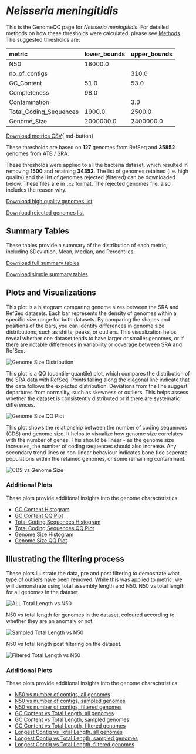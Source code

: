 # *Neisseria meningitidis*

This is the GenomeQC page for *Neisseria meningitidis*. For detailed methods on how these thresholds were calculated, please see [Methods](../../methods.md).
The suggested thresholds are: 

| metric                 | lower_bounds   | upper_bounds   |
|:-----------------------|:---------------|:---------------|
| N50                    | 18000.0        |                |
| no_of_contigs          |                | 310.0          |
| GC_Content             | 51.0           | 53.0           |
| Completeness           | 98.0           |                |
| Contamination          |                | 3.0            |
| Total_Coding_Sequences | 1900.0         | 2500.0         |
| Genome_Size            | 2000000.0      | 2400000.0      |

[Download metrics CSV](Neisseria_meningitidis_metrics.csv){.md-button}


These thresholds are based on **127** genomes from RefSeq and **35852** genomes from ATB / SRA.

These thresholds were applied to all the bacteria dataset, which resulted in removing **1500** and retaining **34352**.
The list of genomes retained (i.e. high quality) and the list of genomes rejected (filtered) can be downloaded below. These files are in `.xz` format. The rejected genomes file, also includes the reason why.

[Download high quality genomes list](Neisseria_meningitidis_high_quality_genomes.csv.xz)


[Download rejected genomes list](Neisseria_meningitidis_filtered_out_genomes.csv.xz)



## Summary Tables
These tables provide a summary of the distribution of each metric, including SDeviation, Mean, Median, and Percentiles.

[Download full summary tables](summary.csv)

[Download simple summary tables](selected_summary.csv)

## Plots and Visualizations

This plot is a histogram comparing genome sizes between the SRA and RefSeq datasets. Each bar represents the density of genomes within a specific size range for both datasets. By comparing the shapes and positions of the bars, you can identify differences in genome size distributions, such as shifts, peaks, or outliers. This visualization helps reveal whether one dataset tends to have larger or smaller genomes, or if there are notable differences in variability or coverage between SRA and RefSeq.

![Genome Size Distribution](Genome_Size_refseq_histogram_kde.png)

This plot is a QQ (quantile-quantile) plot, which compares the distribution of the SRA data with RefSeq. Points falling along the diagonal line indicate that the data follows the expected distribution. Deviations from the line suggest departures from normality, such as skewness or outliers. This helps assess whether the dataset is consistently distributed or if there are systematic differences.

![Genome Size QQ Plot](Genome_Size_refseq_qqplot.png)

This plot shows the relationship between the number of coding sequences (CDS) and genome size. It helps to visualize how genome size correlates with the number of genes. This should be linear - as the genome size increases, the number of coding sequences should also increase. Any secondary trend lines or non-linear behaviour indicates bone fide seperate populations within the retained genomes, or some remaining contaminant. 

![CDS vs Genome Size](Neisseria_meningitidis_CDS_vs_Genome_Size.png)

### Additional Plots

These plots provide additional insights into the genome characteristics:

- [GC Content Histogram](GC_Content_refseq_histogram_kde.png)
- [GC Content QQ Plot](GC_Content_refseq_qqplot.png)
- [Total Coding Sequences Histogram](Total_Coding_Sequences_refseq_histogram_kde.png)
- [Total Coding Sequences QQ Plot](Total_Coding_Sequences_refseq_qqplot.png)
- [Genome Size Histogram](Genome_Size_refseq_histogram_kde.png)
- [Genome Size QQ Plot](Genome_Size_refseq_qqplot.png)
## Illustrating the filtering process
These plots illustrate the data, pre and post filtering to demostrate what type of outliers have been removed. While this was applied to metric, we will demonstrate using total assembly length and N50.
N50 vs total length for all genomes in the dataset.

![ALL Total Length vs N50](Neisseria_meningitidis_all_total_length_N50.png)

N50 vs total length for genomes in the dataset, coloured according to whether they are an anomaly or not.

![Sampled Total Length vs N50](Neisseria_meningitidis_sample_total_length_N50.png)

N50 vs total length post filtering on the dataset.

![Filtered Total Length vs N50](Neisseria_meningitidis_filt_total_length_N50.png)

### Additional Plots

These plots provide additional insights into the genome characteristics:

- [N50 vs number of contigs, all genomes](Neisseria_meningitidis_all_N50_number.png)
- [N50 vs number of contigs, sampled genomes](Neisseria_meningitidis_sample_N50_number.png)
- [N50 vs number of contigs, filtered genomes](Neisseria_meningitidis_filt_N50_number.png)
- [GC Content vs Total Length, all genomes](Neisseria_meningitidis_all_total_length_GC_Content.png)
- [GC Content vs Total Length, sampled genomes](Neisseria_meningitidis_sample_total_length_GC_Content.png)
- [GC Content vs Total Length, filtered genomes](Neisseria_meningitidis_filt_total_length_GC_Content.png)
- [Longest Contig vs Total Length, all genomes](Neisseria_meningitidis_all_total_length_longest.png)
- [Longest Contig vs Total Length, sampled genomes](Neisseria_meningitidis_sample_total_length_longest.png)
- [Longest Contig vs Total Length, filtered genomes](Neisseria_meningitidis_filt_total_length_longest.png)
